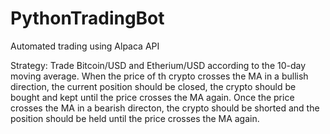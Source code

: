 # PythonTradingBot
Automated trading using Alpaca API


Strategy: 
Trade Bitcoin/USD and Etherium/USD according to the 10-day moving average. 
When the price of th crypto crosses the MA in a bullish direction, the current position should be closed, 
the crypto should be bought and kept until the price crosses the MA again.
Once the price crosses the MA in a bearish directon, the crypto should be shorted and the position should 
be held until the price crosses the MA again.
